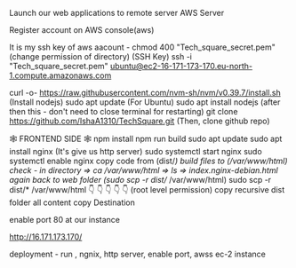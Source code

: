 Launch our web applications to remote server 
AWS Server

Register account on AWS console(aws)

It is my ssh key of aws aacount - 
chmod 400 "Tech_square_secret.pem" (change permission of directory)
(SSH Key)
ssh -i "Tech_square_secret.pem" ubuntu@ec2-16-171-173-170.eu-north-1.compute.amazonaws.com

curl -o- https://raw.githubusercontent.com/nvm-sh/nvm/v0.39.7/install.sh (Install nodejs)
sudo apt update (For Ubuntu)
sudo apt install nodejs (after then this - don't need to close terminal for restarting)
git clone https://github.com/IshaA1310/TechSquare.git (Then, clone github repo)

🕸️ FRONTEND SIDE 🕸️
npm install
npm run build
sudo apt update
sudo apt install nginx (It's give us http server)
sudo systemctl start nginx
sudo systemctl enable nginx
copy code from (dist/*) build files to (/var/www/html)
check - in directory =>
ca /var/www/html => ls => index.nginx-debian.html
again back to web folder
(sudo scp -r dist/* /var/www/html)
sudo                      scp  -r          dist/*                      /var/www/html
👇                        👇   👇          👇                         👇
(root level permission)  copy  recursive dist folder all content copy  Destination

enable port 80 at our instance

http://16.171.173.170/

deployment - run , ngnix, http server, enable port, awss ec-2 instance